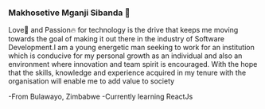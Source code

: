 ### Makhosetive Mganji Sibanda 👋

Love💖 and Passion🔥 for technology is the drive that keeps me moving towards the goal of making it out there in the industry of Software Development.I am a young energetic man seeking to work for an institution which is conducive for my personal growth as an individual and also an environment where innovation and team spirit is encouraged. With the hope that the skills, knowledge and experience acquired in my tenure with the organisation will enable me to add value to society

-From Bulawayo, Zimbabwe
-Currently learning ReactJs


